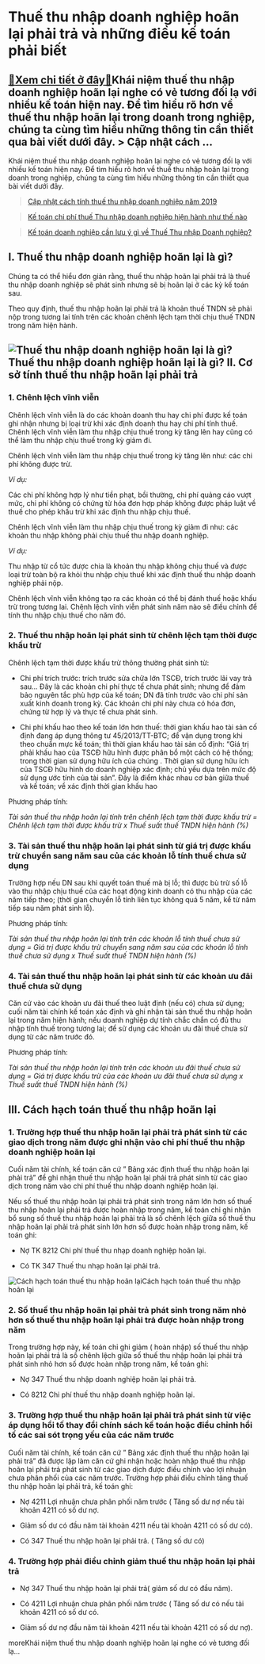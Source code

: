 Thuế thu nhập doanh nghiệp hoãn lại phải trả và những điều kế toán phải biết
============================================================================

[:gift:Xem chi tiết ở đây:gift:](https://hddtvn.com/thue-thu-nhap-doanh-nghiep-hoan-lai-phai-tra-va-nhung-dieu-ke-toan-phai-biet/)Khái niệm thuế thu nhập doanh nghiệp hoãn lại nghe có vẻ tương đối lạ với nhiều kế toán hiện nay. Để tìm hiểu rõ hơn về thuế thu nhập hoãn lại trong doanh trong nghiệp, chúng ta cùng tìm hiểu những thông tin cần thiết qua bài viết dưới đây. > Cập nhật cách …
------------------------------------------------------------------------------------------------------------------------------------------------------------------------------------------------------------------------------------------------------------------

Khái niệm thuế thu nhập doanh nghiệp hoãn lại nghe có vẻ tương đối lạ với nhiều kế toán hiện nay. Để tìm hiểu rõ hơn về thuế thu nhập hoãn lại trong doanh trong nghiệp, chúng ta cùng tìm hiểu những thông tin cần thiết qua bài viết dưới đây.


> [Cập nhật cách tính thuế thu nhập doanh nghiệp năm 2019](#)


> [Kế toán chi phí thuế Thu nhập doanh nghiệp hiện hành như thế nào](#)


> [Kế toán doanh nghiệp cần lưu ý gì về Thuế Thu nhập Doanh nghiệp?](#)


I. Thuế thu nhập doanh nghiệp hoãn lại là gì?
---------------------------------------------


Chúng ta có thể hiểu đơn giản rằng, thuế thu nhập hoãn lại phải trả là thuế thu nhập doanh nghiệp sẽ phát sinh nhưng sẽ bị hoãn lại ở các kỳ kế toán sau.


Theo quy định, thuế thu nhập hoãn lại phải trả là khoản thuế TNDN sẽ phải nộp trong tương lai tính trên các khoản chênh lệch tạm thời chịu thuế TNDN trong năm hiện hành.


![Thuế thu nhập doanh nghiệp hoãn lại là gì?](https://hddtvn.com/wp-content/uploads/2021/01/thue-thu-nhap-doanh-nghiep-hoan-lai2.png)Thuế thu nhập doanh nghiệp hoãn lại là gì?
II. Cơ sở tính thuế thu nhập hoãn lại phải trả
----------------------------------------------


### 1. Chênh lệch vĩnh viễn


Chênh lệch vĩnh viễn là do các khoản doanh thu hay chi phí được kế toán ghi nhận nhưng bị loại trừ khi xác định doanh thu hay chi phí tính thuế. Chênh lệch vĩnh viễn làm thu nhập chịu thuế trong kỳ tăng lên hay cũng có thể làm thu nhập chịu thuế trong kỳ giảm đi.


Chênh lệch vĩnh viễn làm thu nhập chịu thuế trong kỳ tăng lên như: các chi phí không được trừ.


*Ví dụ:*


Các chi phí không hợp lý như tiền phạt, bồi thường, chi phí quảng cáo vượt mức, chi phí không có chứng từ hóa đơn hợp pháp không được pháp luật về thuế cho phép khấu trừ khi xác định thu nhập chịu thuế.


Chênh lệch vĩnh viễn làm thu nhập chịu thuế trong kỳ giảm đi như: các khoản thu nhập không phải chịu thuế thu nhập doanh nghiệp.


*Ví dụ:*


Thu nhập từ cổ tức được chia là khoản thu nhập không chịu thuế và được loại trừ toàn bộ ra khỏi thu nhập chịu thuế khi xác định thuế thu nhập doanh nghiệp phải nộp.


Chênh lệch vĩnh viễn không tạo ra các khoản có thể bị đánh thuế hoặc khấu trừ trong tương lai. Chênh lệch vĩnh viễn phát sinh năm nào sẽ điều chỉnh để tính thu nhập chịu thuế cho năm đó.


### 2. Thuế thu nhập hoãn lại phát sinh từ chênh lệch tạm thời được khấu trừ


Chênh lệch tạm thời được khấu trừ thông thường phát sinh từ:




* Chi phí trích trước: trích trước sửa chữa lớn TSCĐ, trích trước lãi vay trả sau… Đây là các khoản chi phí thực tế chưa phát sinh; nhưng để đảm bảo nguyên tắc phù hợp của kế toán; DN đã tính trước vào chi phí sản xuất kinh doanh trong kỳ. Các khoản chi phí này chưa có hóa đơn, chứng từ hợp lý và thực tế chưa phát sinh.

* Chi phí khấu hao theo kế toán lớn hơn thuế: thời gian khấu hao tài sản cố định đang áp dụng thông tư 45/2013/TT-BTC; để vận dụng trong khi theo chuẩn mực kế toán; thì thời gian khấu hao tài sản cố định: “Giá trị phải khấu hao của TSCĐ hữu hình được phân bổ một cách có hệ thống; trong thời gian sử dụng hữu ích của chúng . Thời gian sử dụng hữu ích của TSCĐ hữu hình do doanh nghiệp xác định; chủ yếu dựa trên mức độ sử dụng ước tính của tài sản”. Đây là điểm khác nhau cơ bản giữa thuế và kế toán; về xác định thời gian khấu hao



Phương pháp tính:


*Tài sản thuế thu nhập hoãn lại tính trên chênh lệch tạm thời được khấu trừ = Chênh lệch tạm thời được khấu trừ x Thuế suất thuế TNDN hiện hành (%)*


### 3. Tài sản thuế thu nhập hoãn lại phát sinh từ giá trị được khấu trừ chuyển sang năm sau của các khoản lỗ tính thuế chưa sử dụng


Trường hợp nếu DN sau khi quyết toán thuế mà bị lỗ; thì được bù trừ số lỗ vào thu nhập chịu thuế của các hoạt động kinh doanh có thu nhập của các năm tiếp theo; (thời gian chuyển lỗ tính liên tục không quá 5 năm, kể từ năm tiếp sau năm phát sinh lỗ).


Phương pháp tính:


*Tài sản thuế thu nhập hoãn lại tính trên các khoản lỗ tính thuế chưa sử dụng = Giá trị được khấu trừ chuyển sang năm sau của các khoản lỗ tính thuế chưa sử dụng x Thuế suất thuế TNDN hiện hành (%)*


### 4. Tài sản thuế thu nhập hoãn lại phát sinh từ các khoản ưu đãi thuế chưa sử dụng


Căn cứ vào các khoản ưu đãi thuế theo luật định (nếu có) chưa sử dụng; cuối năm tài chính kế toán xác định và ghi nhận tài sản thuế thu nhập hoãn lại trong năm hiện hành; nếu doanh nghiệp dự tính chắc chắn có đủ thu nhập tính thuế trong tương lai; để sử dụng các khoản ưu đãi thuế chưa sử dụng từ các năm trước đó.


Phương pháp tính:


*Tài sản thuế thu nhập hoãn lại tính trên các khoản ưu đãi thuế chưa sử dụng =* *Giá trị được khấu trừ của các khoản ưu đãi thuế chưa sử dụng x Thuế suất thuế TNDN hiện hành (%)*


III. Cách hạch toán thuế thu nhập hoãn lại
------------------------------------------


### 1. Trường hợp thuế thu nhập hoãn lại phải trả phát sinh từ các giao dịch trong năm được ghi nhận vào chi phí thuế thu nhập doanh nghiệp hoãn lại


Cuối năm tài chính, kế toán căn cứ ” Bảng xác định thuế thu nhập hoãn lại phải trả” để ghi nhận thuế thu nhập hoãn lại phải trả phát sinh từ các giao dịch trong năm vào chi phí thuế thu nhập doanh nghiệp hoãn lại.


Nếu số thuế thu nhập hoãn lại phải trả phát sinh trong năm lớn hơn số thuế thu nhập hoãn lại phải trả được hoàn nhập trong năm, kế toán chỉ ghi nhận bổ sung số thuế thu nhập hoãn lại phải trả là số chênh lệch giữa số thuế thu nhập hoãn lại phải trả phát sinh lớn hơn số được hoàn nhập trong năm, kế toán ghi:




* Nợ TK 8212 Chi phí thuế thu nhạp doanh nghiệp hoãn lại.

* Có TK 347 Thuế thu nhạp hoãn lại phải trả.



![Cách hạch toán thuế thu nhập hoãn lại](https://hddtvn.com/wp-content/uploads/2021/01/thue-thu-nhap-doanh-nghiep-hoan-lai1.png)Cách hạch toán thuế thu nhập hoãn lại
### 2. Số thuế thu nhập hoãn lại phải trả phát sinh trong năm nhỏ hơn số thuế thu nhập hoãn lại phải trả được hoàn nhập trong năm


Trong trường hợp này, kế toán chỉ ghi giảm ( hoàn nhập) số thuế thu nhập hoãn lại phải trả là số chênh lệch giữa số thuế thu nhập hoãn lại phải trả phát sinh nhỏ hơn số được hoàn nhập trong năm, kế toán ghi:




* Nợ 347 Thuế thu nhập doanh nghiệp hoãn lại phải trả.

* Có 8212 Chi phí thuế thu nhập doanh nghiệp hoãn lại.



### 3. Trường hợp thuế thu nhập hoãn lại phải trả phát sinh từ việc áp dụng hồi tố thay đổi chính sách kế toán hoặc điều chỉnh hồi tố các sai sót trọng yếu của các năm trước


Cuối năm tài chính, kế toán căn cứ ” Bảng xác định thuế thu nhập hoãn lại phải trả” đã được lập làm căn cứ ghi nhận hoặc hoàn nhập thuế thu nhập hoãn lại phải trả phát sinh từ các giao dịch được điều chỉnh vào lợi nhuận chưa phân phối của các năm trước. Trường hợp phải điều chỉnh tăng thuế thu nhập hoãn lại phải trả, kế toán ghi:




* Nợ 4211 Lợi nhuận chưa phân phối năm trước ( Tăng số dư nợ nếu tài khoản 4211 có số dư nợ.

* Giảm số dư có đầu năm tài khoản 4211 nếu tài khoản 4211 có số dư có).

* Có 347 Thuế thu nhập hoãn lại phải trả. ( Tăng số dư có)



### 4. Trường hợp phải điều chỉnh giảm thuế thu nhập hoãn lại phải trả




* Nợ 347 Thuế thu nhập hoãn lại phải trả( giảm số dư có đầu năm).

* Có 4211 Lợi nhuận chưa phân phối năm trước ( Tăng số dư có nếu tài khoản 4211 có số dư có.

* Giảm số dư nợ đầu năm tài khoản 4211 nếu tài khoản 4211 có số dư nợ).



moreKhái niệm thuế thu nhập doanh nghiệp hoãn lại nghe có vẻ tương đối lạ…

